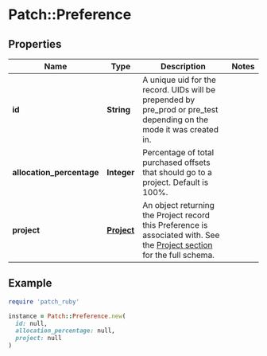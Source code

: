 # Patch::Preference

## Properties

| Name | Type | Description | Notes |
| ---- | ---- | ----------- | ----- |
| **id** | **String** | A unique uid for the record. UIDs will be prepended by pre_prod or pre_test depending on the mode it was created in. |  |
| **allocation_percentage** | **Integer** | Percentage of total purchased offsets that should go to a project. Default is 100%. |  |
| **project** | [**Project**](Project.md) | An object returning the Project record this Preference is associated with. See the [Project section](/?id&#x3D;projects) for the full schema. |  |

## Example

```ruby
require 'patch_ruby'

instance = Patch::Preference.new(
  id: null,
  allocation_percentage: null,
  project: null
)
```

